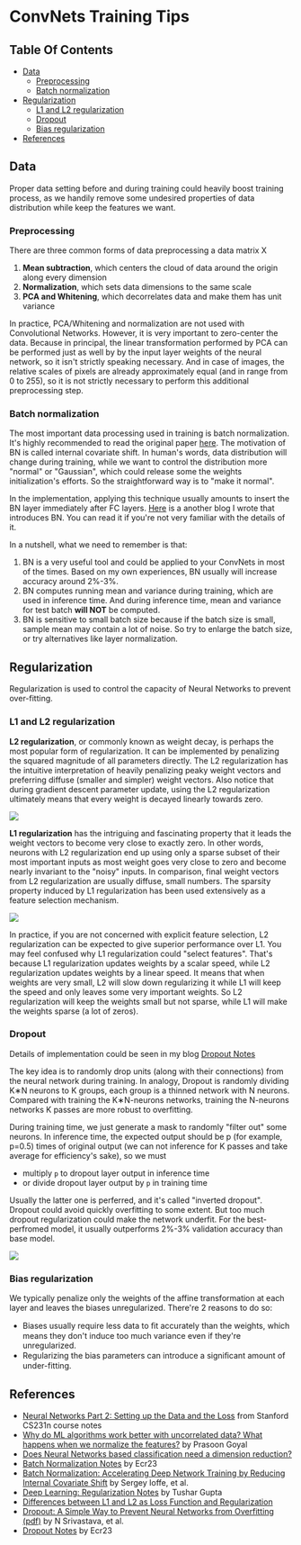 # ConvNets Training Tips

## Table Of Contents

* [Data](#data)
    * [Preprocessing](#preprocessing)
    * [Batch normalization](#batch-normalization)
* [Regularization](#regularization)
    * [L1 and L2 regularization](#l1-and-l2-regularization)
    * [Dropout](#dropout)
    * [Bias regularization](#bias-regularization)
* [References](#references)


## Data

Proper data setting before and during training could heavily boost training process, as we handily remove some undesired properties of data distribution while keep the features we want.

### Preprocessing

There are three common forms of data preprocessing a data matrix X

1. **Mean subtraction**, which centers the cloud of data around the origin along every dimension
2. **Normalization**, which sets data dimensions to the same scale
3. **PCA and Whitening**, which decorrelates data and make them has unit variance

In practice, PCA/Whitening and normalization are not used with Convolutional Networks. However, it is very important to zero-center the data. Because in principal, the linear transformation performed by PCA can be performed just as well by by the input layer weights of the neural network, so it isn't strictly speaking necessary. And in case of images, the relative scales of pixels are already approximately equal (and in range from 0 to 255), so it is not strictly necessary to perform this additional preprocessing step.

### Batch normalization

The most important data processing used in training is batch normalization. It's highly recommended to read the original paper [here](https://arxiv.org/abs/1502.03167). The motivation of BN is called internal covariate shift. In human's words, data distribution will change during training, while we want to control the distribution more "normal" or "Gaussian", which could release some the weights initialization's efforts. So the straightforward way is to "make it normal".

In the implementation, applying this technique usually amounts to insert the BN layer immediately after FC layers. [Here](http://ecr23.me/vision/bn/) is a another blog I wrote that introduces BN. You can read it if you're not very familiar with the details of it.

In a nutshell, what we need to remember is that:

1. BN is a very useful tool and could be applied to your ConvNets in most of the times. Based on my own experiences, BN usually will increase accuracy around 2%-3%.
2. BN computes running mean and variance during training, which are used in inference time. And during inference time, mean and variance for test batch **will NOT** be computed.
3. BN is sensitive to small batch size because if the batch size is small, sample mean may contain a lot of noise. So try to enlarge the batch size, or try alternatives like layer normalization.

## Regularization

Regularization is used to control the capacity of Neural Networks to prevent over-fitting. 

### L1 and L2 regularization

**L2 regularization**, or commonly known as weight decay, is perhaps the most popular form of regularization. It can be implemented by penalizing the squared magnitude of all parameters directly. The L2 regularization has the intuitive interpretation of heavily penalizing peaky weight vectors and preferring diffuse (smaller and simpler) weight vectors. Also notice that during gradient descent parameter update, using the L2 regularization ultimately means that every weight is decayed linearly towards zero.

![](http://www.chioka.in/wp-content/uploads/2013/12/least_squares_l2.png)

**L1 regularization** has the intriguing and fascinating property that it leads the weight vectors to become very close to exactly zero. In other words, neurons with L2 regularization end up using only a sparse subset of their most important inputs as most weight goes very close to zero and become nearly invariant to the "noisy" inputs. In comparison, final weight vectors from L2 regularization are usually diffuse, small numbers. The sparsity property induced by L1 regularization has been used extensively as a feature selection mechanism.

![](http://www.chioka.in/wp-content/uploads/2013/12/least_squares_l11.png)

In practice, if you are not concerned with explicit feature selection, L2 regularization can be expected to give superior performance over L1. You may feel confused why L1 regularization could "select features". That's because L1 regularization updates weights by a scalar speed, while L2 regularization updates weights by a linear speed. It means that when weights are very small, L2 will slow down regularizing it while L1 will keep the speed and only leaves some very important weights. So L2 regularization will keep the weights small but not sparse, while L1 will make the weights sparse (a lot of zeros).

### Dropout

Details of implementation could be seen in my blog [Dropout Notes](http://ecr23.me/vision/dropout/)

The key idea is to randomly drop units (along with their connections) from the neural network during training. In analogy, Dropout is randomly dividing K∗N neurons to K groups, each group is a thinned network with N neurons. Compared with training the K∗N-neurons networks, training the N-neurons networks K passes are more robust to overfitting.

During training time, we just generate a mask to randomly "filter out" some neurons. In inference time, the expected output should be p (for example, p=0.5) times of original output (we can not inference for K passes and take average for efficiency's sake), so we must
* multiply `p` to dropout layer output in inference time
* or divide dropout layer output by `p` in training time

Usually the latter one is perferred, and it's called "inverted dropout". Dropout could avoid quickly overfitting to some extent. But too much dropout regularization could make the network underfit. For the best-perfromed model, it usually outperforms 2%-3% validation accuracy than base model.

![](https://raw.githubusercontent.com/stdcoutzyx/Blogs/master/blogs/imgs/n7-2.png)

### Bias regularization

We typically penalize only the weights of the affine transformation at each layer and leaves the biases unregularized. There're 2 reasons to do so:
* Biases usually require less data to ﬁt accurately than the weights, which means they don't induce too much variance even if they're unregularized.
* Regularizing the bias parameters can introduce a signiﬁcant amount of under-fitting. 

## References

* [Neural Networks Part 2: Setting up the Data and the Loss](http://cs231n.github.io/neural-networks-2/) from Stanford CS231n course notes
* [Why do ML algorithms work better with uncorrelated data? What happens when we normalize the features?](http://qr.ae/TUGzs5) by Prasoon Goyal
* [Does Neural Networks based classification need a dimension reduction?](https://stats.stackexchange.com/questions/67986/does-neural-networks-based-classification-need-a-dimension-reduction)
* [Batch Normalization Notes](http://ecr23.me/vision/bn/) by Ecr23
* [Batch Normalization: Accelerating Deep Network Training by Reducing Internal Covariate Shift](https://arxiv.org/abs/1502.03167) by Sergey Ioffe, et al.
* [Deep Learning: Regularization Notes](https://towardsdatascience.com/deep-learning-regularization-notes-29df9cb90779) by Tushar Gupta
* [Differences between L1 and L2 as Loss Function and Regularization](http://www.chioka.in/differences-between-l1-and-l2-as-loss-function-and-regularization/)
* [Dropout: A Simple Way to Prevent Neural Networks from Overfitting (pdf)](http://jmlr.org/papers/volume15/srivastava14a.old/srivastava14a.pdf) by N Srivastava, et al.
* [Dropout Notes](http://ecr23.me/vision/dropout/) by Ecr23